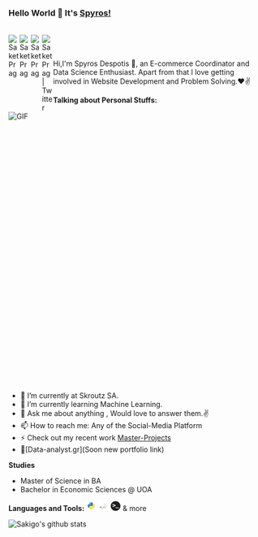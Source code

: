### Hello World 👋 It's [Spyros!](https://www.linkedin.com/in/spyros-despotis)

<br/>


<a href="https://www.linkedin.com/in/spyros-despotis">
<img align="left" alt="Saket Prag" width="22px" src="https://cdn.jsdelivr.net/npm/simple-icons@v3/icons/linkedin.svg" />
</a>
<a href="">
<img align="left" alt="Saket Prag" width="22px" src="https://cdn.jsdelivr.net/npm/simple-icons@v3/icons/medium.svg" />
</a>
<a href="">
<img align="left" alt="Saket Prag" width="22px" src="https://cdn.jsdelivr.net/npm/simple-icons@v3/icons/instagram.svg" />
</a>
<a href="">
<img align="left" alt="Saket Prag | Twitter" width="22px" src="https://cdn.jsdelivr.net/npm/simple-icons@v3/icons/youtube.svg" />
</a>
<br />

<br />

Hi,I'm Spyros Despotis 🙌, an E-commerce Coordinator and Data Science Enthusiast. Apart from that I love getting involved in Website Development and Problem Solving.❤✌


<img align="right" alt="GIF" height="550"  width="600" src="https://inspgr.id/app/uploads/2018/01/motion-nikolay-ivanov-02.gif" />


**Talking about Personal Stuffs:**

- 🔭 I’m currently at Skroutz SA.
- 🌱 I’m currently learning Machine Learning.
- 💬 Ask me about anything , Would love to answer them.✌
- 📫 How to reach me: Any of the Social-Media Platform 
- ⚡ Check out my recent work [Master-Projects](https://github.com/sdespotis/Master-Projects)
- 📝[Data-analyst.gr](Soon new portfolio link)

**Studies**
- Master of Science in BA
- Bachelor in Economic Sciences  @ UOA

**Languages and Tools:**
<code><img height="20" src="https://raw.githubusercontent.com/github/explore/80688e429a7d4ef2fca1e82350fe8e3517d3494d/topics/python/python.png"></code>
<code><img height="20" src="https://raw.githubusercontent.com/github/explore/80688e429a7d4ef2fca1e82350fe8e3517d3494d/topics/mysql/mysql.png"></code>
<code><img height="20" src="https://raw.githubusercontent.com/github/explore/80688e429a7d4ef2fca1e82350fe8e3517d3494d/topics/terminal/terminal.png"></code>
& more

![Sakigo's github stats](https://github-readme-stats.vercel.app/api?username=sdespotis&show_icons=true&hide_border=true)
